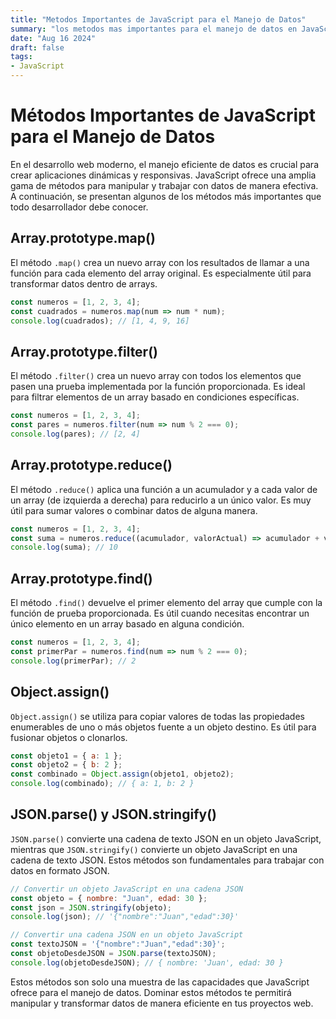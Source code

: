 ```yaml
---
title: "Metodos Importantes de JavaScript para el Manejo de Datos"
summary: "los metodos mas importantes para el manejo de datos en JavaScript"
date: "Aug 16 2024"
draft: false
tags:
- JavaScript
---
```


# Métodos Importantes de JavaScript para el Manejo de Datos

En el desarrollo web moderno, el manejo eficiente de datos es crucial para crear aplicaciones dinámicas y responsivas. JavaScript ofrece una amplia gama de métodos para manipular y trabajar con datos de manera efectiva. A continuación, se presentan algunos de los métodos más importantes que todo desarrollador debe conocer.

## Array.prototype.map()

El método `.map()` crea un nuevo array con los resultados de llamar a una función para cada elemento del array original. Es especialmente útil para transformar datos dentro de arrays.

```javascript
const numeros = [1, 2, 3, 4];
const cuadrados = numeros.map(num => num * num);
console.log(cuadrados); // [1, 4, 9, 16]
```

## Array.prototype.filter()

El método `.filter()` crea un nuevo array con todos los elementos que pasen una prueba implementada por la función proporcionada. Es ideal para filtrar elementos de un array basado en condiciones específicas.

```javascript
const numeros = [1, 2, 3, 4];
const pares = numeros.filter(num => num % 2 === 0);
console.log(pares); // [2, 4]
```

## Array.prototype.reduce()

El método `.reduce()` aplica una función a un acumulador y a cada valor de un array (de izquierda a derecha) para reducirlo a un único valor. Es muy útil para sumar valores o combinar datos de alguna manera.

```javascript
const numeros = [1, 2, 3, 4];
const suma = numeros.reduce((acumulador, valorActual) => acumulador + valorActual, 0);
console.log(suma); // 10
```

## Array.prototype.find()

El método `.find()` devuelve el primer elemento del array que cumple con la función de prueba proporcionada. Es útil cuando necesitas encontrar un único elemento en un array basado en alguna condición.

```javascript
const numeros = [1, 2, 3, 4];
const primerPar = numeros.find(num => num % 2 === 0);
console.log(primerPar); // 2
```

## Object.assign()

`Object.assign()` se utiliza para copiar valores de todas las propiedades enumerables de uno o más objetos fuente a un objeto destino. Es útil para fusionar objetos o clonarlos.

```javascript
const objeto1 = { a: 1 };
const objeto2 = { b: 2 };
const combinado = Object.assign(objeto1, objeto2);
console.log(combinado); // { a: 1, b: 2 }
```

## JSON.parse() y JSON.stringify()

`JSON.parse()` convierte una cadena de texto JSON en un objeto JavaScript, mientras que `JSON.stringify()` convierte un objeto JavaScript en una cadena de texto JSON. Estos métodos son fundamentales para trabajar con datos en formato JSON.

```javascript
// Convertir un objeto JavaScript en una cadena JSON
const objeto = { nombre: "Juan", edad: 30 };
const json = JSON.stringify(objeto);
console.log(json); // '{"nombre":"Juan","edad":30}'

// Convertir una cadena JSON en un objeto JavaScript
const textoJSON = '{"nombre":"Juan","edad":30}';
const objetoDesdeJSON = JSON.parse(textoJSON);
console.log(objetoDesdeJSON); // { nombre: 'Juan', edad: 30 }
```

Estos métodos son solo una muestra de las capacidades que JavaScript ofrece para el manejo de datos. Dominar estos métodos te permitirá manipular y transformar datos de manera eficiente en tus proyectos web.

